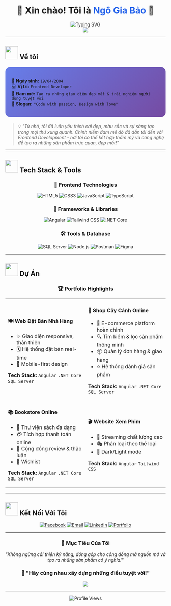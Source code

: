 # <div align="center">🌟 Xin chào! Tôi là <span style="color: #2563eb;">Ngô Gia Bảo</span> 🌟</div>

<div align="center">
  <img src="https://readme-typing-svg.herokuapp.com?font=Fira+Code&weight=500&size=28&duration=3000&pause=1000&color=2563EB&background=FFFFFF00&center=true&vCenter=true&width=600&lines=Frontend+Developer+%F0%9F%92%BB;UI%2FUX+Enthusiast+%F0%9F%8E%A8;Creative+Problem+Solver+%E2%9C%A8" alt="Typing SVG" />
</div>

<div align="center">
  <img src="https://capsule-render.vercel.app/api?type=waving&color=gradient&customColorList=12,20,24&height=200&section=header&text=Welcome%20to%20my%20Profile&fontSize=40&fontColor=ffffff&animation=fadeIn" />
</div>

---

## <img src="https://media.giphy.com/media/WUlplcMpOCEmTGBtBW/giphy.gif" width="40"> **Về tôi**

<div style="background: linear-gradient(135deg, #667eea 0%, #764ba2 100%); padding: 20px; border-radius: 15px; margin: 20px 0;">

🎂 **Ngày sinh:** `19/04/2004`  
💻 **Vị trí:** `Frontend Developer`  
🎯 **Đam mê:** `Tạo ra những giao diện đẹp mắt & trải nghiệm người dùng tuyệt vời`  
🌟 **Slogan:** `"Code with passion, Design with love"` 

</div>

> 💡 *"Từ nhỏ, tôi đã luôn yêu thích cái đẹp, màu sắc và sự sáng tạo trong mọi thứ xung quanh. Chính niềm đam mê đó đã dẫn tôi đến với Frontend Development - nơi tôi có thể kết hợp thẩm mỹ và công nghệ để tạo ra những sản phẩm trực quan, đẹp mắt!"*

---

## <img src="https://media.giphy.com/media/iY8CRBdQXODJSCERIr/giphy.gif" width="40"> **Tech Stack & Tools**

<div align="center">

### 🎨 **Frontend Technologies**
![HTML5](https://img.shields.io/badge/HTML5-E34F26?style=for-the-badge&logo=html5&logoColor=white)
![CSS3](https://img.shields.io/badge/CSS3-1572B6?style=for-the-badge&logo=css3&logoColor=white)
![JavaScript](https://img.shields.io/badge/JavaScript-F7DF1E?style=for-the-badge&logo=javascript&logoColor=black)
![TypeScript](https://img.shields.io/badge/TypeScript-007ACC?style=for-the-badge&logo=typescript&logoColor=white)

### 🚀 **Frameworks & Libraries**
![Angular](https://img.shields.io/badge/Angular-DD0031?style=for-the-badge&logo=angular&logoColor=white)
![Tailwind CSS](https://img.shields.io/badge/Tailwind_CSS-38B2AC?style=for-the-badge&logo=tailwind-css&logoColor=white)
![.NET Core](https://img.shields.io/badge/.NET_Core-512BD4?style=for-the-badge&logo=dotnet&logoColor=white)

### 🛠️ **Tools & Database**
![SQL Server](https://img.shields.io/badge/SQL_Server-CC2927?style=for-the-badge&logo=microsoft-sql-server&logoColor=white)
![Node.js](https://img.shields.io/badge/Node.js-339933?style=for-the-badge&logo=node.js&logoColor=white)
![Postman](https://img.shields.io/badge/Postman-FF6C37?style=for-the-badge&logo=postman&logoColor=white)
![Figma](https://img.shields.io/badge/Figma-F24E1E?style=for-the-badge&logo=figma&logoColor=white)

</div>

---

## <img src="https://media.giphy.com/media/jdPMeyv9rn0hZHh8n9/giphy.gif" width="40"> **Dự Án**

<div align="center">

### 🏆 **Portfolio Highlights**

<table>
<tr>
<td width="50%">

#### 🍽️ **Web Đặt Bàn Nhà Hàng**
- ✨ Giao diện responsive, thân thiện
- 🗓️ Hệ thống đặt bàn real-time
- 📱 Mobile-first design

**Tech Stack:** `Angular` `.NET Core` `SQL Server`

</td>
<td width="50%">

#### 🌿 **Shop Cây Cảnh Online**
- 🛒 E-commerce platform hoàn chỉnh  
- 🔍 Tìm kiếm & lọc sản phẩm thông minh
- 📦 Quản lý đơn hàng & giao hàng
- ⭐ Hệ thống đánh giá sản phẩm

**Tech Stack:** `Angular` `.NET Core` `SQL Server`

</td>
</tr>
<tr>
<td width="50%">

#### 📚 **Bookstore Online**
- 📖 Thư viện sách đa dạng
- 💳 Tích hợp thanh toán online
- 💬 Cộng đồng review & thảo luận  
- 🔖 Wishlist 

**Tech Stack:** `Angular` `.NET Core` `SQL Server`

</td>
<td width="50%">

#### 🎬 **Website Xem Phim**
- 🎥 Streaming chất lượng cao
- 🎭 Phân loại theo thể loại
- 🌙 Dark/Light mode

**Tech Stack:** `Angular` `Tailwind CSS`

</td>
</tr>
</table>

</div>


---


## <img src="https://media.giphy.com/media/LnQjpWaON8nhr21vNW/giphy.gif" width="40"> **Kết Nối Với Tôi**

<div align="center">

[![Facebook](https://img.shields.io/badge/Facebook-1877F2?style=for-the-badge&logo=facebook&logoColor=white)](https://www.facebook.com/giabao.ngo.75098364/)
[![Email](https://img.shields.io/badge/Email-D14836?style=for-the-badge&logo=gmail&logoColor=white)](mailto:ngogiabao@gmail.com)
[![LinkedIn](https://img.shields.io/badge/LinkedIn-0077B5?style=for-the-badge&logo=linkedin&logoColor=white)](#)
[![Portfolio](https://img.shields.io/badge/Portfolio-2563eb?style=for-the-badge&logo=google-chrome&logoColor=white)](#)

</div>

---

<div align="center">

### 🎯 **Mục Tiêu Của Tôi**

*"Không ngừng cải thiện kỹ năng, đóng góp cho cộng đồng mã nguồn mở và tạo ra những sản phẩm có ý nghĩa!"*

### 💬 **"Hãy cùng nhau xây dựng những điều tuyệt vời!"**

<img src="https://capsule-render.vercel.app/api?type=waving&color=gradient&customColorList=12,20,24&height=100&section=footer" />

</div>

---

<div align="center">
  <img src="https://komarev.com/ghpvc/?username=giabao&label=Profile%20Views&color=2563eb&style=flat" alt="Profile Views" />
</div>
